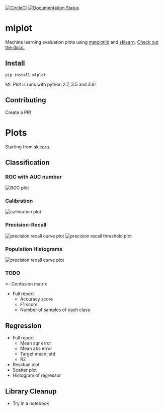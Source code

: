 [![CircleCI](https://circleci.com/gh/sbarton272/mlplot.svg?style=svg)](https://circleci.com/gh/sbarton272/mlplot)
[![Documentation Status](https://readthedocs.org/projects/mlplot/badge/?version=latest)](https://mlplot.readthedocs.io/en/latest/?badge=latest)

# mlplot

Machine learning evaluation plots using [matplotlib](https://matplotlib.org/) and [sklearn](http://scikit-learn.org/). [Check out the docs.](https://mlplot.readthedocs.io/)

## Install

```
pip install mlplot
```

ML Plot is runs with python 2.7, 3.5 and 3.6!

## Contributing

Create a PR!

# Plots

Starting from [sklearn](http://scikit-learn.org/stable/modules/model_evaluation.html).

## Classification

### ROC with AUC number
![ROC plot](https://raw.githubusercontent.com/sbarton272/mlplot/master/tests/output/test_roc.png)

### Calibration
![calibration plot](https://raw.githubusercontent.com/sbarton272/mlplot/master/tests/output/test_calibration.png)

### Precision-Recall
![precision recall curve plot](https://raw.githubusercontent.com/sbarton272/mlplot/master/tests/output/test_precision_recall.png)
![precision recall threshold plot](https://raw.githubusercontent.com/sbarton272/mlplot/master/tests/output/test_precision_recall_threshold.png)

### Population Histograms
![precision recall curve plot](https://raw.githubusercontent.com/sbarton272/mlplot/master/tests/output/test_population_histogram.png)

### TODO
=- Confusion matrix
- Full report
  - Accuracy score
  - F1 score
  - Number of samples of each class

## Regression

- Full report
  - Mean sqr error
  - Mean abs error
  - Target mean, std
  - R2
- Residual plot
- Scatter plot
- Histogram of regressor

## Library Cleanup

- Try in a notebook
